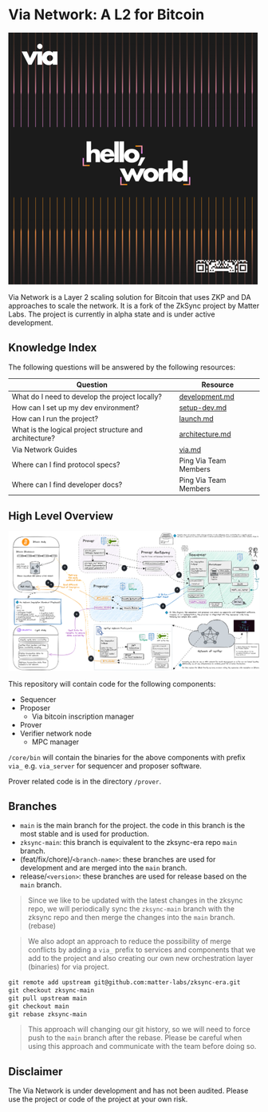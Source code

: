 # Via Network: A L2 for Bitcoin 
[![Banner](viaBanner.png)](https://onvia.org/)

Via Network is a Layer 2 scaling solution for Bitcoin that uses ZKP and DA approaches to scale the network. It is a fork of the
ZkSync project by Matter Labs. The project is currently in alpha state and is under active development.

## Knowledge Index

The following questions will be answered by the following resources:

| Question                                                | Resource                                       |
| ------------------------------------------------------- | ---------------------------------------------- |
| What do I need to develop the project locally?          | [development.md](docs/guides/development.md)   |
| How can I set up my dev environment?                    | [setup-dev.md](docs/guides/setup-dev.md)       |
| How can I run the project?                              | [launch.md](docs/guides/launch.md)             |
| What is the logical project structure and architecture? | [architecture.md](docs/guides/architecture.md) |
| Via Network Guides                                      | [via.md](docs/guides/via.md)                   |
| Where can I find protocol specs?                        | Ping Via Team Members                          |    
| Where can I find developer docs?                        | Ping Via Team Members                          |

## High Level Overview

![High Level Architecture](architecture.png)

This repository will contain code for the following components:
- Sequencer
- Proposer
  - Via bitcoin inscription manager
- Prover
- Verifier network node
  - MPC manager

`/core/bin` will contain the binaries for the above components with prefix `via_` e.g. `via_server` for sequencer and  proposer software. 

Prover related code is in the  directory `/prover`.

## Branches

- `main` is the main branch for the project. the code in this branch is the most stable and is used for production.
- `zksync-main`: this branch is equivalent to the zksync-era repo `main` branch.
- (feat/fix/chore)/`<branch-name>`: these branches are used for development and are merged into the `main` branch.
- release/`<version>`: these branches are used for release based on the `main` branch.
  
> Since we like to be updated with the latest changes in the zksync repo, we will periodically sync the `zksync-main` branch with the zksync repo and then merge the changes into the `main` branch. (rebase)

> We also adopt an approach to reduce the possibility of merge conflicts by adding a `via_` prefix to services and components that we add to the project and also creating our own new orchestration layer (binaries) for via project.

```
git remote add upstream git@github.com:matter-labs/zksync-era.git
git checkout zksync-main
git pull upstream main
git checkout main
git rebase zksync-main
```

> This approach will changing our git history, so we will need to force push to the `main` branch after the rebase.
> Please be careful when using this approach and communicate with the team before doing so.

## Disclaimer

The Via Network is under development and has not been audited. Please use the project or code of the project at your own risk.